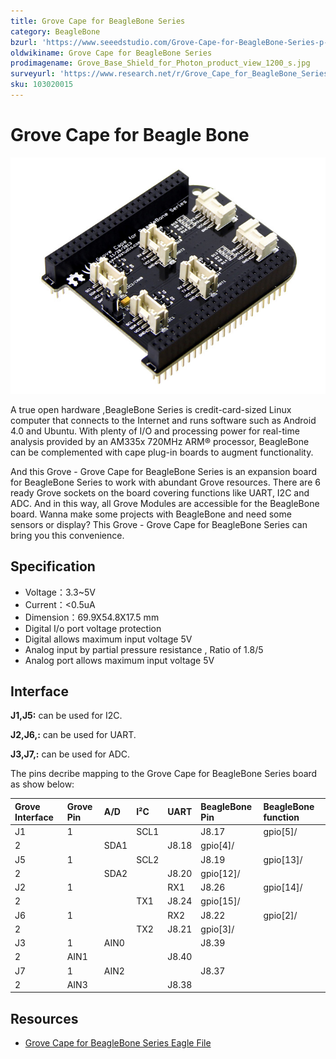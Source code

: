 ```yaml
---
title: Grove Cape for BeagleBone Series
category: BeagleBone
bzurl: 'https://www.seeedstudio.com/Grove-Cape-for-BeagleBone-Series-p-1718.html'
oldwikiname: Grove Cape for BeagleBone Series
prodimagename: Grove_Base_Shield_for_Photon_product_view_1200_s.jpg
surveyurl: 'https://www.research.net/r/Grove_Cape_for_BeagleBone_Series'
sku: 103020015
---
```


# Grove Cape for Beagle Bone

![](https://github.com/SeeedDocument/Grove_Cape_for_BeagleBone_Series/raw/master/img/Grove%20Cape%20for%20BeagleBone.jpg)

A true open hardware ,BeagleBone Series is credit-card-sized Linux computer that connects to the Internet and runs software such as Android 4.0 and Ubuntu. With plenty of I/O and processing power for real-time analysis provided by an AM335x 720MHz ARM® processor, BeagleBone can be complemented with cape plug-in boards to augment functionality.

And this Grove - Grove Cape for BeagleBone Series is an expansion board for BeagleBone Series to work with abundant Grove resources. There are 6 ready Grove sockets on the board covering functions like UART, I2C and ADC. And in this way, all Grove Modules are accessible for the BeagleBone board. Wanna make some projects with BeagleBone and need some sensors or display? This Grove - Grove Cape for BeagleBone Series can bring you this convenience.

## Specification

* Voltage：3.3~5V
* Current：&lt;0.5uA
* Dimension：69.9X54.8X17.5 mm
* Digital I/o port voltage protection
* Digital allows maximum input voltage 5V
* Analog input by partial pressure resistance , Ratio of 1.8/5
* Analog port allows maximum input voltage 5V

## Interface

**J1,J5:** can be used for I2C.

**J2,J6,:** can be used for UART.

**J3,J7,:** can be used for ADC.

The pins decribe mapping to the Grove Cape for BeagleBone Series board as show below:

|  Grove Interface |  Grove Pin |  A/D |  I²C |  UART |  BeagleBone Pin |  BeagleBone function |
| :--- | :--- | :--- | :--- | :--- | :--- | :--- |
|  J1 |  1 |  |  SCL1 |  |  J8.17 |  gpio\[5\]/ |
|  2 |  |  SDA1 |  |  J8.18 |  gpio\[4\]/ |  |
|  J5 |  1 |  |  SCL2 |  |  J8.19 |  gpio\[13\]/ |
|  2 |  |  SDA2 |  |  J8.20 |  gpio\[12\]/ |  |
|  J2 |  1 |  |  |  RX1 |  J8.26 |  gpio\[14\]/ |
|  2 |  |  |  TX1 |  J8.24 |  gpio\[15\]/ |  |
|  J6 |  1 |  |  |  RX2 |  J8.22 |  gpio\[2\]/ |
|  2 |  |  |  TX2 |  J8.21 |  gpio\[3\]/ |  |
|  J3 |  1 |  AIN0 |  |  |  J8.39 |  |
|  2 |  AIN1 |  |  |  J8.40 |  |  |
|  J7 |  1 |  AIN2 |  |  |  J8.37 |  |
|  2 |  AIN3 |  |  |  J8.38 |  |  |

## Resources

* [Grove Cape for BeagleBone Series Eagle File](https://github.com/SeeedDocument/Grove_Cape_for_BeagleBone_Series/raw/master/res/Grove_Cape_for_BeagleBone_Series_V1.0.zip)

